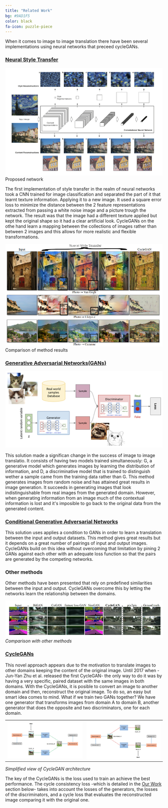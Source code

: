 ```yaml
---
title: "Related Work"
bg: #9AD1F5
color: black
fa-icon: puzzle-piece
---
```


When it comes to image to image translation there have been several implementations using neural networks that preceed cycleGANs.

### [Neural Style Transfer](https://arxiv.org/abs/1508.06576)

<p class="center"><img src="./img/basicstyletransfer.png">
<br />Proposed network</p>

The first implementation of style transfer in the realm of neural networks took a CNN trained for image classification and separated the part of it that learnt texture information. Applying it to a new image. It used a square error loss  to minimize the distance between the 2 feature representations extracted from passing a white noise image and a picture trough the network. 
The result was that the image had a different texture applied but kept the original shape so it had a clear artificial look. CycleGANs on the othe hand learn a mapping between the collections of images rather than between 2 images and this allows for more realistic and flexible transformations. 

<p class="center"><img src="./img/neuralstylecomparison.png"><br />Comparison of method results</p>

### [Generative Adversarial Networks(GANs)](https://arxiv.org/pdf/1406.2661.pdf)

<p class="center"><img src="./img/GAN_diagram.jpg"></p>

This solution made a significan change in the success of image to image translatio. It consists of having two models trained simultaneously: G, a generative model which generates images by learning the distribution of information, and D, a discriminative model that is trained to distinguish wether a sample came from the training data rather than G.
This method generates images from random noise and has attained great results in image generation. It succeeds in generating images that look indistinguishable from real images from the generated domain. However, when generating information from an image much of the contextual information is lost and it's imposible to go back to the original data from the generated content.

### [Conditional Generative Adversarial Networks](https://arxiv.org/pdf/1406.2661.pdf)

This solution uses applies a condition to GANs in order to learn a translation between the input and output datasets. This method gives great results but it depends on a great number of pairings of input and output images. CycleGANs build on this idea without overcoming that limitation by pining 2 GANs against each other with an adequate loss function so that the pairs are generated by the competing networks.

### Other methods
Other methods have been presented that rely on predefined similarities between the input and output. CycleGANs overcome this by letting the networks learn the relationship between the domains.

<em><img src="./img/comparisonmethods.jpg"><br />Comparison with other methods</em>

### [CycleGANs](https://arxiv.org/abs/1703.10593)

This novel approach appears due to the motivation to translate images to other domains keeping the content of the original image. Until 2017 when -Jun-Yan Zhu et al. released the first CycleGAN- the only way to do it was by having a very specific, paired dataset with the same images in both domains. With the CycleGANs, it is posible to convert an image to another domain and then, reconstruct the original image.
To do so, an easy but smart idea comes to mind. What if we train two GANs together? We have one generator that transforms images from domain A to domain B, another generator that does the opposite and two discriminators, one for each domain.

<table class="center">
    <tr>
        <th>
            <img src="./img/simplifiedcyclegan_1.png">
        </th>
        <th>
            <img src="./img/simplifiedcyclegan_2.png">
        </th>
    </tr>
</table>
<em class="center">Simplified view of CycleGAN architecture</em>

The key of the CycleGANs is the loss used to train an achieve the best performance. The cycle consistency loss -which is detailed in the [Our Work](https://telecombcn-dl.github.io/2018-dlai-team3/#work) section below- takes into account the losses of the generators, the losses of the discriminators, and a cycle loss that evaluates the reconstructed image comparing it with the original one.
